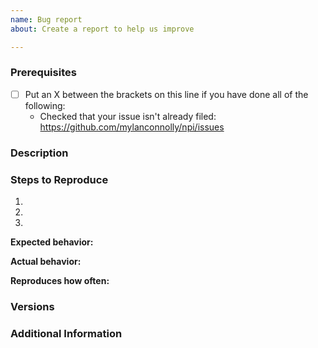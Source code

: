 ```yaml
---
name: Bug report
about: Create a report to help us improve

---
```


<!--

Have you read our Code of Conduct? By filing an Issue, you are expected to comply with it, including treating everyone with respect: https://github.com/mylanconnolly/npi/blob/main/CODE_OF_CONDUCT.md

-->

### Prerequisites

* [ ] Put an X between the brackets on this line if you have done all of the following:
    * Checked that your issue isn't already filed: <https://github.com/mylanconnolly/npi/issues>

### Description

<!-- Description of the issue -->

### Steps to Reproduce

1. <!-- First Step -->
2. <!-- Second Step -->
3. <!-- and so on… -->

**Expected behavior:**

<!-- What you expect to happen -->

**Actual behavior:**

<!-- What actually happens -->

**Reproduces how often:**

<!-- What percentage of the time does it reproduce? -->

### Versions

<!-- Which version of the gem are you using? -->

### Additional Information

<!-- Any additional information, configuration or data that might be necessary to reproduce the issue. -->
